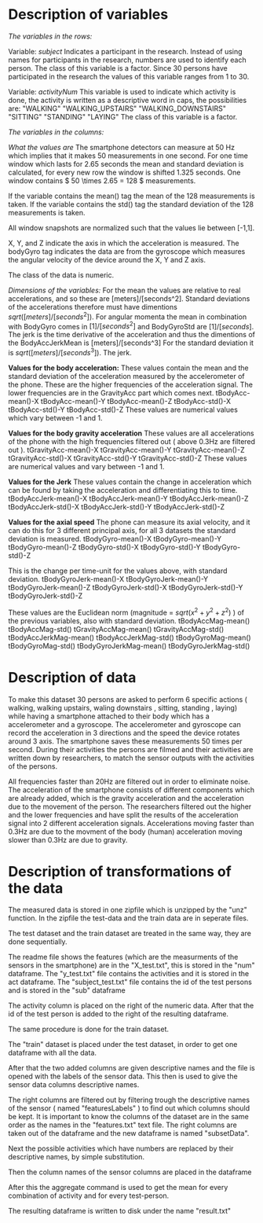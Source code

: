 Description of variables
========================

_The variables in the rows:_

Variable: *subject* Indicates a participant in the research.
Instead of using names for participants in the
research, numbers are used to identify each person. 
The class of this variable is a factor.
Since 30 persons have participated in the research
the values of this variable ranges from 1 to 30.

Variable: *activityNum* This variable is used to indicate
which activity is done, the activity is written as a descriptive word
in caps, the possibilities are:
"WALKING"
"WALKING_UPSTAIRS"
"WALKING_DOWNSTAIRS"
"SITTING"
"STANDING"
"LAYING"
The class of this variable is a factor.

_The variables in the columns:_

_What the values are_
The smartphone detectors can measure at 50 Hz which implies that it makes
50 measurements in one second.
For one time window which lasts for 2.65 seconds the mean and standard deviation
is calculated, for every new row the window is shifted 1.325 seconds.
One window contains $ 50 \times 2.65 = 128 $ measurements.

If the variable contains the mean() tag the mean of the 128 measurements is taken.
If the variable contains the std() tag the standard deviation of the 128 measurements is taken.

All window snapshots are normalized such that the values lie between [-1,1].

X, Y, and Z indicate the axis in which the acceleration is measured.
The bodyGyro tag indicates the data are from the gyroscope which measures the angular
velocity of the device around the X, Y and Z axis.

The class of the data is numeric.

_Dimensions of the variables:_
For the mean the values are relative to real accelerations, and so these are [meters]/[seconds^2].
Standard deviations of the accelerations therefore 
must have dimentions $sqrt([meters]/[seconds^2])$.
For angular momenta the mean in combination with BodyGyro
comes in $[1]/[seconds^2]$ and BodyGyroStd are $[1]/[seconds]$.
The jerk is the time derivative of the acceleration and thus
the dimentions of the BodyAccJerkMean is [meters]/[seconds^3]
For the standard deviation it is $sqrt([meters]/[seconds^3])$.
The jerk.

**Values for the body acceleration:**
These values contain the mean and the standard deviation of the
acceleration measured by the accelerometer of the phone.
These are the higher frequencies of the acceleration signal.
The lower frequencies are in the GravityAcc part which comes next.
tBodyAcc-mean()-X
tBodyAcc-mean()-Y
tBodyAcc-mean()-Z
tBodyAcc-std()-X
tBodyAcc-std()-Y
tBodyAcc-std()-Z
These values are numerical values which vary between -1 and 1.

**Values for the body gravity acceleration**
These values are all accelerations of the phone with the high frequencies
filtered out ( above 0.3Hz are filtered out ).
tGravityAcc-mean()-X
tGravityAcc-mean()-Y
tGravityAcc-mean()-Z
tGravityAcc-std()-X
tGravityAcc-std()-Y
tGravityAcc-std()-Z
These values are numerical values and vary between -1 and 1.

**Values for the Jerk**
These values contain the change in acceleration which can be found
by taking the acceleration and differentiating this to time.
tBodyAccJerk-mean()-X
tBodyAccJerk-mean()-Y
tBodyAccJerk-mean()-Z
tBodyAccJerk-std()-X
tBodyAccJerk-std()-Y
tBodyAccJerk-std()-Z

**Values for the axial speed**
The phone can measure its axial velocity, and it can do this
for 3 different principal axis, for all 3 datasets the standard deviation
is measured.
tBodyGyro-mean()-X
tBodyGyro-mean()-Y
tBodyGyro-mean()-Z
tBodyGyro-std()-X
tBodyGyro-std()-Y
tBodyGyro-std()-Z

This is the change per time-unit for the values above, with standard deviation.
tBodyGyroJerk-mean()-X
tBodyGyroJerk-mean()-Y
tBodyGyroJerk-mean()-Z
tBodyGyroJerk-std()-X
tBodyGyroJerk-std()-Y
tBodyGyroJerk-std()-Z

These values are the Euclidean norm (magnitude =  $sqrt(x^2+y^2+z^2)$ ) 
of the previous variables, also with standard deviation.
tBodyAccMag-mean()
tBodyAccMag-std()
tGravityAccMag-mean()
tGravityAccMag-std()
tBodyAccJerkMag-mean()
tBodyAccJerkMag-std()
tBodyGyroMag-mean()
tBodyGyroMag-std()
tBodyGyroJerkMag-mean()
tBodyGyroJerkMag-std()

Description of data
===================

To make this dataset 30 persons are asked to perform 6 specific actions 
( walking, walking upstairs, waling downstairs , sitting, standing , laying)
while having a smartphone attached to their body which has a
accelerometer and a gyroscope.
The accelerometer and gyroscope can record the acceleration in 3 directions and 
the speed the device rotates around 3 axis.
The smartphone saves these measurements 50 times per second.
During their activities the persons are filmed and their activities are written
down by researchers, to match the sensor outputs with the activities of the persons.

All frequencies faster than 20Hz are filtered out in order to eliminate noise.
The acceleration of the smartphone consists of different components which are already added, 
which is the gravity acceleration and the acceleration due to the movement of the person.
The researchers filtered out the higher and the lower frequencies and have split the
results of the acceleration signal into 2 different acceleration signals.
Accelerations moving faster than 0.3Hz are due to the movment of the body (human) 
acceleration moving slower than 0.3Hz are due to gravity.

Description of transformations of the data
==========================================
The measured data is stored in one zipfile which is unzipped by the "unz" function.
In the zipfile the test-data and the train data are in seperate files.

The test dataset and the train dataset are treated in the same way, they are 
done sequentially.

The readme file shows the features (which are the measurments of the
sensors in the smartphone) are in the "X_test.txt", this is stored in the "num" dataframe.
The "y_test.txt" file contains the activities and it is stored in the act dataframe.
The "subject_test.txt" file contains the id 
of the test persons and is stored in the "sub" dataframe

The activity column is placed on the right of the numeric data.
After that the id of the test person is added to the right of the resulting dataframe.

The same procedure is done for the train dataset.

The "train" dataset is placed under the test dataset, in order to get one
dataframe with all the data.
 
After that the two added columns are given descriptive names and the file is opened
with the labels of the sensor data.
This then is used to give the sensor data columns descriptive names.

The right columns are filtered out by filtering trough the descriptive names
of the sensor ( named "featuresLabels" ) to find out which columns should be kept.
It is important to know the columns of the dataset are in the same order as the
names in the "features.txt" text file.
The right columns are taken out of the dataframe and the new dataframe is named "subsetData".

Next the possible activities which have numbers are replaced by their descriptive names,
by simple substitution.

Then the column names of the sensor columns are placed in the dataframe

After this the aggregate command is used to get the mean for every combination
of activity and for every test-person.

The resulting dataframe is written to disk under the name "result.txt"

